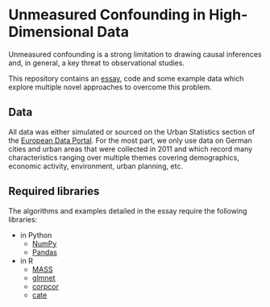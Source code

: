 # Unmeasured Confounding in High-Dimensional Data

Unmeasured confounding is a strong limitation to drawing causal inferences and, in general, a key threat to observational studies.

This repository contains an [essay](https://github.com/bglbrt/UCHDD/blob/main/essay.pdf), code and some example data which explore multiple novel approaches to overcome this problem.

## Data

All data was either simulated or sourced on the Urban Statistics section of the [European Data Portal](https://ec.europa.eu/eurostat/). For the most part, we only use data on German cities and urban areas that were collected in 2011 and which record many characteristics ranging over multiple themes covering demographics, economic activity, environment, urban planning, etc.

## Required libraries

The algorithms and examples detailed in the essay require the following libraries:
 - in Python
	 - [NumPy](https://numpy.org)
	 - [Pandas](https://pandas.pydata.org)
 - in R
	 - [MASS](https://cran.r-project.org/web/packages/MASS/index.html)
	 - [glmnet](https://cran.r-project.org/web/packages/glmnet/index.html)
	 - [corpcor](https://cran.r-project.org/web/packages/corpcor/index.html)
	 - [cate](https://cran.r-project.org/web/packages/cate/index.html)
